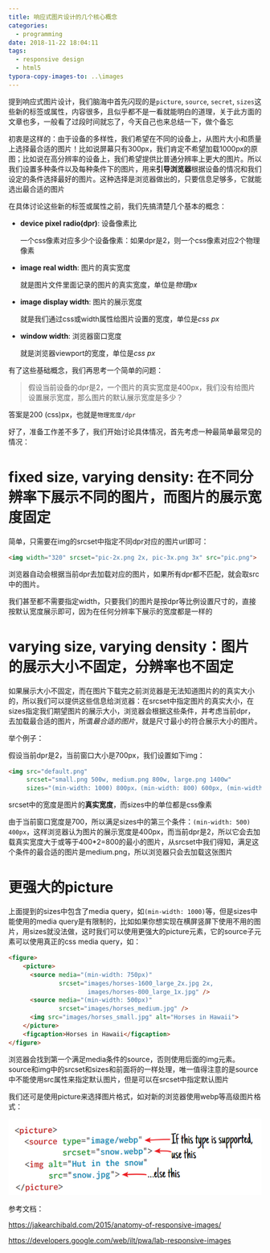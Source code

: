 ```yaml
---
title: 响应式图片设计的几个核心概念
categories:
  - programming
date: 2018-11-22 18:04:11
tags:
  - responsive design
  - html5
typora-copy-images-to: ..\images
---
```


提到响应式图片设计，我们脑海中首先闪现的是`picture`, `source`, `secret`, `sizes`这些新的标签或属性，内容很多，且似乎都不是一看就能明白的道理，关于此方面的文章也多，一般看了过段时间就忘了，今天自己也来总结一下，做个备忘

初衷是这样的：由于设备的多样性，我们希望在不同的设备上，从图片大小和质量上选择最合适的图片！比如说屏幕只有300px，我们肯定不希望加载1000px的原图；比如说在高分辨率的设备上，我们希望提供比普通分辨率上更大的图片。所以我们设置多种条件以及每种条件下的图片，用来**引导浏览器**根据设备的情况和我们设定的条件选择最好的图片。这种选择是浏览器做出的，只要信息足够多，它就能选出最合适的图片

在具体讨论这些新的标签或属性之前，我们先搞清楚几个基本的概念：

- **device pixel radio(dpr)**: 设备像素比

  一个css像素对应多少个设备像素：如果dpr是2，则一个css像素对应2个物理像素

- **image real width**: 图片的真实宽度

  就是图片文件里面记录的图片的真实宽度，单位是*物理px*

- **image display width**: 图片的展示宽度

  就是我们通过css或width属性给图片设置的宽度，单位是*css px*

- **window width**: 浏览器窗口宽度

  就是浏览器viewport的宽度，单位是*css px*

有了这些基础概念，我们再思考一个简单的问题：

> 假设当前设备的dpr是2，一个图片的真实宽度是400px，我们没有给图片设置展示宽度，那么图片的默认展示宽度是多少？

答案是200 (css)px，也就是`物理宽度/dpr`

好了，准备工作差不多了，我们开始讨论具体情况，首先考虑一种最简单最常见的情况：

# fixed size, varying density: 在不同分辨率下展示不同的图片，而图片的展示宽度固定

简单，只需要在img的srcset中指定不同dpr对应的图片url即可：

```html
<img width="320" srcset="pic-2x.png 2x, pic-3x.png 3x" src="pic.png">
```

浏览器自动会根据当前dpr去加载对应的图片，如果所有dpr都不匹配，就会取src中的图片。

我们甚至都不需要指定width，只要我们的图片是按dpr等比例设置尺寸的，直接按默认宽度展示即可，因为在任何分辨率下展示的宽度都是一样的

# varying size, varying density：图片的展示大小不固定，分辨率也不固定

如果展示大小不固定，而在图片下载完之前浏览器是无法知道图片的的真实大小的，所以我们可以提供这些信息给浏览器：在srcset中指定图片的真实大小，在sizes指定我们期望图片的展示大小，浏览器会根据这些条件，并考虑当前dpr，去加载最合适的图片，所谓*最合适的图片*，就是尺寸最小的符合展示大小的图片。

举个例子：

假设当前dpr是2，当前窗口大小是700px，我们设置如下img：

```html
<img src="default.png" 
     srcset="small.png 500w, medium.png 800w, large.png 1400w"
     sizes="(min-width: 1000) 800px，(min-width: 800) 600px, (min-width: 500) 400px， 50vm">
```

srcset中的宽度是图片的**真实宽度**，而sizes中的单位都是css像素

由于当前窗口宽度是700，所以满足sizes中的第三个条件：`(min-width: 500) 400px`，这样浏览器认为图片的展示宽度是400px，而当前dpr是2，所以它会去加载真实宽度大于或等于400*2=800的最小的图片，从srcset中我们得知，满足这个条件的最合适的图片是medium.png，所以浏览器只会去加载这张图片

# 更强大的picture

上面提到的sizes中包含了media query，如`(min-width: 1000)`等，但是sizes中能使用的media query是有限制的，比如如果你想实现在横屏竖屏下使用不用的图片，用sizes就没法做，这时我们可以使用更强大的picture元素，它的source子元素可以使用真正的css media query，如：

```html
<figure>
    <picture>
      <source media="(min-width: 750px)"
              srcset="images/horses-1600_large_2x.jpg 2x,
                      images/horses-800_large_1x.jpg" />
      <source media="(min-width: 500px)"
              srcset="images/horses_medium.jpg" />
      <img src="images/horses_small.jpg" alt="Horses in Hawaii">
    </picture>
    <figcaption>Horses in Hawaii</figcaption>
</figure>
```

浏览器会找到第一个满足media条件的source，否则使用后面的img元素。source和img中的srcset和sizes和前面将的一样处理，唯一值得注意的是source中不能使用src属性来指定默认图片，但是可以在srcset中指定默认图片

我们还可是使用picture来选择图片格式，如对新的浏览器使用webp等高级图片格式：

![](../images/1542889563147.png)



参考文档：

https://jakearchibald.com/2015/anatomy-of-responsive-images/

https://developers.google.com/web/ilt/pwa/lab-responsive-images

